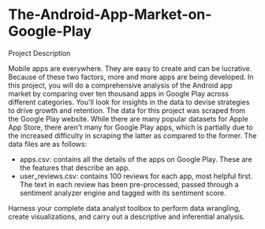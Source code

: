 # The-Android-App-Market-on-Google-Play

Project Description

Mobile apps are everywhere. They are easy to create and can be lucrative. Because of these two factors, more and more apps are being developed. In this project, you will do a comprehensive analysis of the Android app market by comparing over ten thousand apps in Google Play across different categories. You'll look for insights in the data to devise strategies to drive growth and retention. The data for this project was scraped from the Google Play website. While there are many popular datasets for Apple App Store, there aren't many for Google Play apps, which is partially due to the increased difficulty in scraping the latter as compared to the former. The data files are as follows:

  -  apps.csv: contains all the details of the apps on Google Play. These are the features that describe an app.
  -  user_reviews.csv: contains 100 reviews for each app, most helpful first. The text in each review has been pre-processed, passed through a sentiment analyzer engine and tagged with its sentiment score.

Harness your complete data analyst toolbox to perform data wrangling, create visualizations, and carry out a descriptive and inferential analysis.
